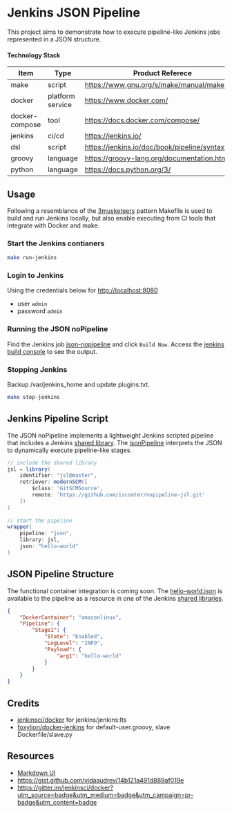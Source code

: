 # Jenkins JSON Pipeline
This project aims to demonstrate how to execute pipeline-like Jenkins jobs represented in a JSON structure.
#### Technology Stack
| Item           | Type | Product Referece   | Project Ref
|----------------|---------------|---------------|---------------|
| make | script | https://www.gnu.org/s/make/manual/make.html | [MakeFile](Makefile)
| docker | platform service | https://www.docker.com/ | [Dockerfiles](docker)
| docker-compose | tool | https://docs.docker.com/compose/ | [docker-compose.yml](docker-compose.yml)
| jenkins | ci/cd | https://jenkins.io/ | 
| dsl | script | https://jenkins.io/doc/book/pipeline/syntax/ | [jsonPipeline.groovy](https://github.com/iscooter/nopipeline-jsl/blob/master/vars/jsonPipeline.groovy)
| groovy | language | https://groovy-lang.org/documentation.html | [nopipeline](https://github.com/iscooter/nopipeline-jsl/tree/master/src/nopipeline)
| python | language | https://docs.python.org/3/ | 

## Usage
Following a resemblance of the [3musketeers](https://3musketeers.io/) pattern Makefile is used to build and run Jenkins locally, but also enable executing from CI tools that integrate with Docker and make.
### Start the Jenkins contianers
```sh
make run-jenkins
```
### Login to Jenkins
Using the credentials below for [http://localhost:8080](http://localhost:8080)
 - user `admin`
 - password `admin`
### Running the JSON noPipeline
Find the Jenkins job [json-nopipeline](http://localhost:8080/job/json-nopipeline/) and click `Build Now`.  Access the [jenkins build console](http://localhost:8080/job/json-nopipeline/1/consoleFull) to see the output.
### Stopping Jenkins
Backup /var/jenkins_home and update plugins.txt.
```sh
make stop-jenkins
```
## Jenkins Pipeline Script
The JSON noPipeline implements a lightweight Jenkins scripted pipeline that includes a Jenkins [shared library](https://jenkins.io/doc/book/pipeline/shared-libraries/#directory-structure).  The [jsonPipeline](https://github.com/iscooter/nopipeline-jsl/blob/master/vars/jsonPipeline.groovy) interprets the JSON to dynamically execute pipeline-like stages.
```groovy
// include the shared library
jsl = library(
    identifier: "jsl@master",
    retriever: modernSCM([
        $class: 'GitSCMSource',
        remote: 'https://github.com/iscooter/nopipeline-jsl.git'
    ])
)
 
// start the pipeline
wrapper(
    pipeline: "json",
    library: jsl,
    json: "hello-world"
)
```
## JSON Pipeline Structure
The functional container integration is coming soon.
The [hello-world.json](https://github.com/iscooter/nopipeline-json/blob/master/resources/nopipelines/hello-world.json) is available to the pipeline as a resource in one of the Jenkins [shared libraries](https://jenkins.io/doc/book/pipeline/shared-libraries/#directory-structure).
```json
{
    "DockerContainer": "amazonlinux",
    "Pipeline": {
        "Stage1": {
            "State": "Enabled",
            "LogLevel": "INFO",
            "Payload": {
                "arg1": "hello-world"
            }
        }
    }
}
```
## Credits
 - [jenkinsci/docker](https://github.com/jenkinsci/docker) for jenkins/jenkins:lts
 - [foxylion/docker-jenkins](https://github.com/foxylion/docker-jenkins) for default-user.groovy, slave Dockerfile/slave.py

## Resources
 - [Markdown UI](https://dillinger.io/)
 - https://gist.github.com/vidaaudrey/14b121a491d889af019e
 - https://gitter.im/jenkinsci/docker?utm_source=badge&utm_medium=badge&utm_campaign=pr-badge&utm_content=badge